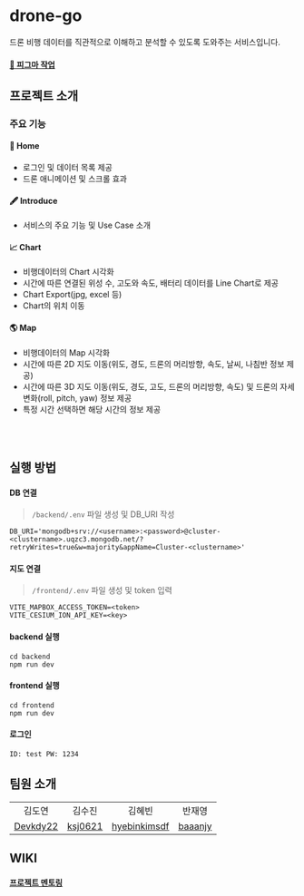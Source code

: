 # drone-go
드론 비행 데이터를 직관적으로 이해하고 분석할 수 있도록 도와주는 서비스입니다. 

#### [🎨 피그마 작업](https://www.figma.com/design/eyJ9BGiaD3NO9xKcYjLSLC/DroneGo?node-id=0-1&t=VSSbvUxYUdEaGgDN-1)

## 프로젝트 소개
### 주요 기능
#### 🏡 Home
- 로그인 및 데이터 목록 제공
- 드론 애니메이션 및 스크롤 효과
#### 🖋️ Introduce
- 서비스의 주요 기능 및 Use Case 소개
#### 📈 Chart
- 비행데이터의 Chart 시각화
- 시간에 따른 연결된 위성 수, 고도와 속도, 배터리 데이터를 Line Chart로 제공
- Chart Export(jpg, excel 등)
- Chart의 위치 이동
#### 🌎 Map
- 비행데이터의 Map 시각화
- 시간에 따른 2D 지도 이동(위도, 경도, 드론의 머리방향, 속도, 날씨, 나침반 정보 제공)
- 시간에 따른 3D 지도 이동(위도, 경도, 고도, 드론의 머리방향, 속도) 및 드론의 자세 변화(roll, pitch, yaw) 정보 제공
- 특정 시간 선택하면 해당 시간의 정보 제공
<br/>
<br/>

## 실행 방법
#### DB 연결
>`/backend/.env` 파일 생성 및 DB_URI 작성
```
DB_URI='mongodb+srv://<username>:<password>@cluster-<clustername>.uqzc3.mongodb.net/?retryWrites=true&w=majority&appName=Cluster-<clustername>'
```

#### 지도 연결
>`/frontend/.env` 파일 생성 및 token 입력
```
VITE_MAPBOX_ACCESS_TOKEN=<token>
VITE_CESIUM_ION_API_KEY=<key>
```

#### backend 실행
```
cd backend
npm run dev
```

#### frontend 실행
```
cd frontend
npm run dev
```

#### 로그인
```
ID: test PW: 1234
```

## 팀원 소개
<table>
  <tr align="center">
    <td>김도연</td>
    <td>김수진</td>
    <td>김혜빈</td>
    <td>반재영</td>
  </tr>
  <tr>
    <td><a href="https://github.com/Devkdy22">Devkdy22</a></td>
    <td><a href="https://github.com/ksj0621">ksj0621</a></td>
    <td><a href="https://github.com/hyebinkimsdf">hyebinkimsdf</a></td>
    <td><a href="https://github.com/baaanjy">baaanjy</a></td>
  </tr>
</table>

## WIKI
#### [프로젝트 멘토링](https://github.com/ormcamp-fe-3rd/drone-go/wiki/%EB%A9%98%ED%86%A0%EB%A7%81)
